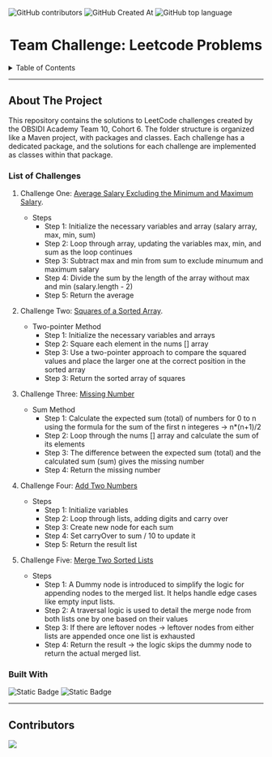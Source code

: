![GitHub contributors](https://img.shields.io/github/contributors/JideMartins/leetcode_challenges_team_10?style=for-the-badge)   ![GitHub Created At](https://img.shields.io/github/created-at/JideMartins/leetcode_challenges_team_10?style=for-the-badge) ![GitHub top language](https://img.shields.io/github/languages/top/jidemartins/leetcode_challenges_team_10?style=for-the-badge)



<h1 align="center"> Team Challenge: Leetcode Problems </h1>

<!-- TABLE OF CONTENTS -->
<details>
  <summary>Table of Contents</summary>
  <ol>
    <li>
      <a href="#about-the-project">About</a>
      <ul>
        <li><a href="#list-of-challenges">List of Challenges</a></li>
        <li><a href="#built-with">Built With</a></li>
      </ul>
    </li>
    <li><a href="#contributors">Contributors</a></li>
  </ol>
</details>

<hr>

<!-- ABOUT THE PROJECT -->
## About The Project
This repository contains the solutions to LeetCode challenges created by the OBSIDI Academy Team 10, Cohort 6. The folder structure is organized like a Maven project, with packages and classes. Each challenge has a dedicated package, and the solutions for each challenge are implemented as classes within that package.


### List of Challenges
1. Challenge One: [Average Salary Excluding the Minimum and Maximum Salary](https://leetcode.com/problems/average-salary-excluding-the-minimum-and-maximum-salary/description/).
    * Steps
      * Step 1: Initialize the necessary variables and array (salary array, max, min, sum)
      * Step 2: Loop through array, updating the variables max, min, and sum as the loop continues
      * Step 3: Subtract max and min from sum to exclude minumum and maximum salary
      * Step 4: Divide the sum by the length of the array without max and min (salary.length - 2)
      * Step 5: Return the average

2. Challenge Two: [Squares of a Sorted Array](https://leetcode.com/problems/squares-of-a-sorted-array/description/).

    * Two-pointer Method
      * Step 1: Initialize the necessary variables and arrays
      * Step 2: Square each element in the nums [] array
      * Step 3: Use a two-pointer approach to compare the squared values and place the larger one at the correct position in the sorted array
      * Step 3: Return the sorted array of squares

3. Challenge Three: [Missing Number](https://leetcode.com/problems/missing-number/description/) 

    * Sum Method
        * Step 1: Calculate the expected sum (total) of numbers for 0 to n using the formula for the sum of the first n integeres -> n*(n+1)/2
        * Step 2: Loop through the nums [] array and calculate the sum of its elements
        * Step 3: The difference between the expected sum (total) and the calculated sum (sum) gives the missing number
        * Step 4: Return the missing number

4. Challenge Four: [Add Two Numbers](https://leetcode.com/problems/add-two-numbers/description/)
    * Steps
      * Step 1: Initialize variables
      * Step 2: Loop through lists, adding digits and carry over
      * Step 3: Create new node for each sum 
      * Step 4: Set carryOver to sum / 10 to update it 
      * Step 5: Return the result list 

5. Challenge Five: [Merge Two Sorted Lists](https://leetcode.com/problems/merge-two-sorted-lists/description/)
   * Steps
        * Step 1: A Dummy node is introduced to simplify the logic for appending nodes to the merged list. It helps handle edge cases like empty input lists.
        * Step 2: A traversal logic is used to detail the merge node from both lists one by one based on their values
        * Step 3: If there are leftover nodes -> leftover nodes from either lists are appended once one list is exhausted 
        * Step 4: Return the result -> the logic skips the dummy node to return the actual merged list.
  


### Built With
![Static Badge](https://img.shields.io/badge/java-orange?style=for-the-badge)
![Static Badge](https://img.shields.io/badge/Maven-black?style=for-the-badge&logo=apachemaven)

<hr>

<!-- CONTRIBUTING -->
## Contributors

<a href = "https://github.com/JideMartins/leetcode_challenges_team_10/graphs/contributors">
  <img src = "https://contrib.rocks/image?repo=JideMartins/leetcode_challenges_team_10"/>
</a>


